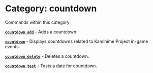 # Category: countdown


Commands within this category:

[**`countdown add`**](/commands/countdown/countdown-add.md) - Adds a countdown.

[**`countdown`**](/commands/countdown/countdown.md) - Displays countdowns related to Kamihime Project in-game events.

[**`countdown delete`**](/commands/countdown/countdown-delete.md) - Deletes a countdown.

[**`countdown test`**](/commands/countdown/countdown-test.md) - Tests a date for countdown.
